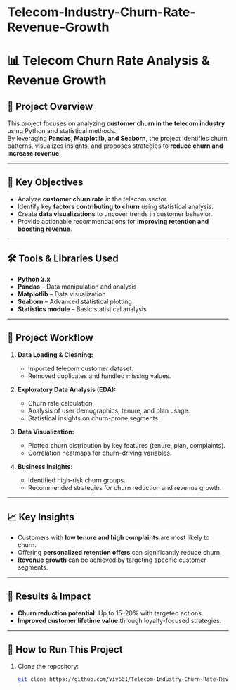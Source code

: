 # Telecom-Industry-Churn-Rate-Revenue-Growth
# 📊 Telecom Churn Rate Analysis & Revenue Growth

## 📌 Project Overview
This project focuses on analyzing **customer churn in the telecom industry** using Python and statistical methods.  
By leveraging **Pandas, Matplotlib, and Seaborn**, the project identifies churn patterns, visualizes insights, and proposes strategies to **reduce churn and increase revenue**.

---

## 🔑 Key Objectives
- Analyze **customer churn rate** in the telecom sector.
- Identify key **factors contributing to churn** using statistical analysis.
- Create **data visualizations** to uncover trends in customer behavior.
- Provide actionable recommendations for **improving retention and boosting revenue**.

---

## 🛠️ Tools & Libraries Used
- **Python 3.x**
- **Pandas** – Data manipulation and analysis  
- **Matplotlib** – Data visualization  
- **Seaborn** – Advanced statistical plotting  
- **Statistics module** – Basic statistical analysis  

---

## 📂 Project Workflow
1. **Data Loading & Cleaning:**
   - Imported telecom customer dataset.
   - Removed duplicates and handled missing values.

2. **Exploratory Data Analysis (EDA):**
   - Churn rate calculation.
   - Analysis of user demographics, tenure, and plan usage.
   - Statistical insights on churn-prone segments.

3. **Data Visualization:**
   - Plotted churn distribution by key features (tenure, plan, complaints).
   - Correlation heatmaps for churn-driving variables.

4. **Business Insights:**
   - Identified high-risk churn groups.
   - Recommended strategies for churn reduction and revenue growth.

---

## 📈 Key Insights
- Customers with **low tenure and high complaints** are most likely to churn.
- Offering **personalized retention offers** can significantly reduce churn.
- **Revenue growth** can be achieved by targeting specific customer segments.

---

## 🚀 Results & Impact
- **Churn reduction potential:** Up to 15–20% with targeted actions.  
- **Improved customer lifetime value** through loyalty-focused strategies.

---

## 📜 How to Run This Project
1. Clone the repository:
   ```bash
   git clone https://github.com/viv661/Telecom-Industry-Churn-Rate-Revenue-Growth/blob/main/telecom.ipynb





















